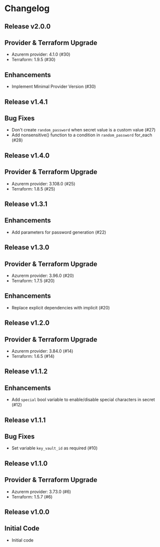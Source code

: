 # Changelog

## Release v2.0.0

## Provider & Terraform Upgrade
- Azurerm provider: 4.1.0 (#30)
- Terraform: 1.9.5 (#30)
## Enhancements
- Implement Minimal Provider Version (#30)
   
## Release v1.4.1

## Bug Fixes

- Don't create `random_password` when secret value is a custom value (#27)
- Add nonsensitive() function to a condition in `random_password` for_each (#28)
   
## Release v1.4.0

## Provider & Terraform Upgrade
- Azurerm provider: 3.108.0 (#25)
- Terraform: 1.8.5 (#25)
   
## Release v1.3.1

## Enhancements

- Add parameters for password generation (#22)


   
## Release v1.3.0

## Provider & Terraform Upgrade

- Azurerm provider: 3.96.0 (#20)
- Terraform: 1.7.5 (#20)

## Enhancements

- Replace explicit dependencies with implicit (#20)
   
## Release v1.2.0

## Provider & Terraform Upgrade
- Azurerm provider: 3.84.0 (#14)
- Terraform: 1.6.5 (#14)
   
## Release v1.1.2

## Enhancements

- Add `special` bool variable to enable/disable special characters in secret (#12)


   
## Release v1.1.1

## Bug Fixes

- Set variable `key_vault_id` as required (#10)



   
## Release v1.1.0

## Provider & Terraform Upgrade
- Azurerm provider: 3.73.0 (#6)
- Terraform: 1.5.7 (#6)
   
## Release v1.0.0

## Initial Code

- Initial code


   